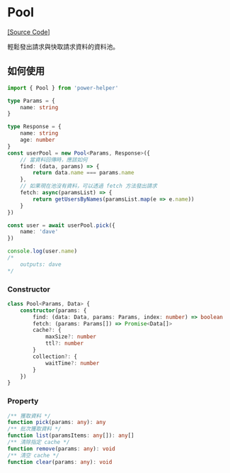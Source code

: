 # Pool

[[Source Code]](https://github.com/KHC-ZhiHao/PowerHelper/blob/master/lib/modules/pool.ts)

輕鬆發出請求與快取請求資料的資料池。

## 如何使用

```ts
import { Pool } from 'power-helper'

type Params = {
    name: string
}

type Response = {
    name: string
    age: number
}
const userPool = new Pool<Params, Response>({
    // 當資料回傳時，應該如何
    find: (data, params) => {
        return data.name === params.name
    },
    // 如果現在池沒有資料，可以透過 fetch 方法發出請求
    fetch: async(paramsList) => {
        return getUsersByNames(paramsList.map(e => e.name))
    }
})

const user = await userPool.pick({
    name: 'dave'
})

console.log(user.name)
/*
    outputs: dave
*/
```

### Constructor

```ts
class Pool<Params, Data> {
    constructor(params: {
        find: (data: Data, params: Params, index: number) => boolean
        fetch: (params: Params[]) => Promise<Data[]>
        cache?: {
            maxSize?: number
            ttl?: number
        }
        collection?: {
            waitTime?: number
        }
    })
}
```

### Property

```ts
/** 獲取資料 */
function pick(params: any): any
/** 批次獲取資料 */
function list(paramsItems: any[]): any[]
/** 清除指定 cache */
function remove(params: any): void
/** 清空 cache */
function clear(params: any): void
```
